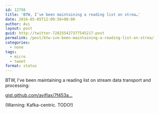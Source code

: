 ```yaml
---
id: 12756
title: 'BTW, I’ve been maintaining a reading list on strea…'
date: 2016-05-05T12:09:58+00:00
author: Avi
layout: post
guid: http://twitter-728255427377545217-post
permalink: /post/btw-ive-been-maintaining-a-reading-list-on-strea/
categories:
  - none
tags:
  - micro
  - tweet
format: status
---
```

BTW, I’ve been maintaining a reading list on stream data transport and processing:

[gist.github.com/aviflax/7f453a…](https://gist.github.com/aviflax/7f453a41a06a200a2f5d)

(Warning: Kafka-centric. TODO!)